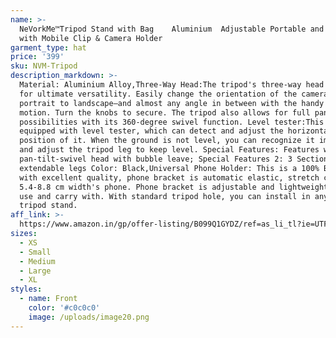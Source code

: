 ```yaml
---
name: >-
  NeVorkMe™Tripod Stand with Bag    Aluminium  Adjustable Portable and Foldable
  with Mobile Clip & Camera Holder 
garment_type: hat
price: '399'
sku: NVM-Tripod
description_markdown: >-
  Material: Aluminium Alloy,Three-Way Head:The tripod's three-way head allows
  for ultimate versatility. Easily change the orientation of the camera from
  portrait to landscape–and almost any angle in between with the handy tilt
  motion. Turn the knobs to secure. The tripod also allows for full panoramic
  possibilities with its 360-degree swivel function. Level tester:This tripod
  equipped with level tester, which can detect and adjust the horizontal
  position of it. When the ground is not level, you can recognize it immediately
  and adjust the tripod leg to keep level. Special Features: Features with a
  pan-tilt-swivel head with bubble leave; Special Features 2: 3 Section Legs,
  extendable legs Color: Black,Universal Phone Holder: This is a 100% Brand new
  with excellent quality, phone bracket is automatic elastic, stretch can clip
  5.4-8.8 cm width's phone. Phone bracket is adjustable and lightweight, easy to
  use and carry with. With standard tripod hole, you can install in any 1/4"
  tripod stand.
aff_link: >-
  https://www.amazon.in/gp/offer-listing/B099Q1GYDZ/ref=as_li_tl?ie=UTF8&camp=3638&creative=24630&creativeASIN=B099Q1GYDZ&linkCode=am2&tag=nevorkmark-21&linkId=88472daa331786c15f31a22321c044c3
sizes:
  - XS
  - Small
  - Medium
  - Large
  - XL
styles:
  - name: Front
    color: '#c0c0c0'
    image: /uploads/image20.png
---
```



